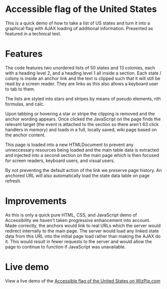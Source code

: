 # Accessible flag of the United States

This is a quick demo of how to take a list of US states and turn it into a graphical flag with AJAX loading of additional information. Presented as featured in a technical test.

# Features

The code features two unordered lists of 50 states and 13 colonies, each with a heading level 2, and a heading level 1 all inside a section. Each state / colony is inside an anchor link and the text is clipped such that it will still be read by a screen reader. They are links as this also allows a keyboard user to tab to them.

The lists are styled into stars and stripes by means of pseudo elements, nth formulas, and calc.

Upon tabbing or hovering a star or stripe the clipping is removed and the anchor wording appears. Once clicked the JavaScript on the page finds the relevant target (the event is attached to the section so there aren't 63 click handlers in memory) and loads in a full, locally saved, wiki page based on the anchor content.

This page is loaded into a new HTMLDocument to prevent any unneccessary resources being loaded and the main table data is extracted and injected into a second section on the main page which is then focused for screen readers, keyboard users, and visual users.

By not preventing the default action of the link we preserve page history. An anchored URL will also automatically load the state data table on page refresh.

# Improvements

As this is only a quick pure HTML, CSS, and JavaScript demo of Accessibility we haven't taken progressive enhancement into account. Made correctly, the anchors would link to real URLs which the server would redirect internally to the main page. The server would load any linked state data from this URL into the initial page load rather than making the AJAX do it. This would result in fewer requests to the server and would allow the page to continue to function if JavaScript was unavailable.

# Live demo

View a live demo of the [Accessible flag of the United States on WizPip.com](https://wizpip.com/demo/us-flag/)